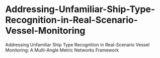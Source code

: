 # Addressing-Unfamiliar-Ship-Type-Recognition-in-Real-Scenario-Vessel-Monitoring
Addressing Unfamiliar Ship Type Recognition in Real-Scenario Vessel Monitoring: A Multi-Angle Metric Networks Framework

